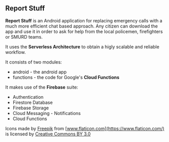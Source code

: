 ## Report Stuff

**Report Stuff** is an Android application for replacing emergency calls with a much more efficient chat based approach. Any citizen can download the app and use it in order to ask for help from the local policemen, firefighters or SMURD teams.

It uses the **Serverless Architecture** to obtain a higly scalable and reliable workflow. 

It consists of two modules:
- android - the android app
- functions - the code for Google's **Cloud Functions**

It makes use of the **Firebase** suite:
- Authentication
- Firestore Database
- Firebase Storage
- Cloud Messaging - Notifications
- Cloud Functions



Icons made by [Freepik](https://www.flaticon.com/authors/freepik) from [www.flaticon.com](https://www.flaticon.com/) is licensed by [Creative Commons BY 3.0](http://creativecommons.org/licenses/by/3.0/)
